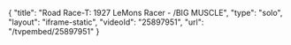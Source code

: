{
    "title": "Road Race-T: 1927 LeMons Racer - \/BIG MUSCLE",
    "type": "solo",
    "layout": "iframe-static",
    "videoId": "25897951",
    "url": "\/tvpembed\/25897951"
}
